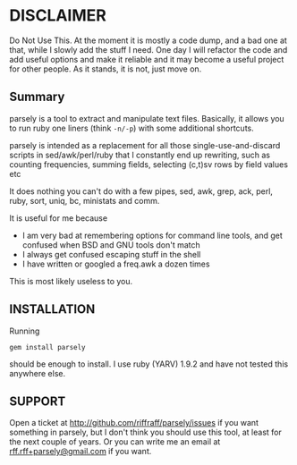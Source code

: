 # DISCLAIMER

Do Not Use This. 
At the moment it is mostly a code dump, and a bad one at
that, while I slowly add the stuff I need. One day I will refactor the
code and add useful options and make it reliable and it may become a
useful project for other people. As it stands, it is not, just move on.


## Summary
parsely is a tool to extract and manipulate text files.
Basically, it allows you to run ruby one liners (think `-n/-p`) with some additional
shortcuts. 

parsely is intended as a replacement for all those single-use-and-discard scripts 
in sed/awk/perl/ruby that I constantly end up rewriting, such as counting frequencies, 
summing fields, selecting (c,t)sv rows by field values etc

It does nothing you can't do with a few pipes, sed, awk, grep, ack, perl, 
ruby, sort, uniq, bc, ministats and comm.

It is useful for me because 
* I am very bad at remembering options for command line tools, and get
  confused when BSD and GNU tools don't match
* I always get confused escaping stuff in the shell
* I have written or googled a freq.awk a dozen times

This is most likely useless to you.

## INSTALLATION

Running

    gem install parsely

should be enough to install. 
I use ruby (YARV) 1.9.2 and have not tested this anywhere else.

## SUPPORT

Open a ticket at http://github.com/riffraff/parsely/issues if you want
something in parsely, but I don't think you should use this tool, at
least for the next couple of years. 
Or you can write me an email at rff.rff+parsely@gmail.com if you want.

